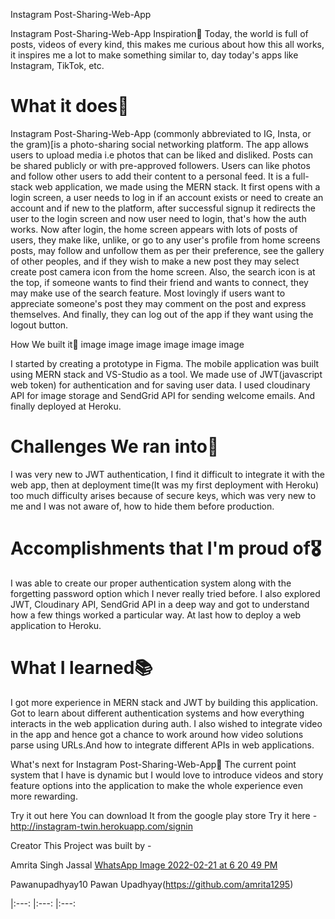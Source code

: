 Instagram Post-Sharing-Web-App


Instagram Post-Sharing-Web-App
Inspiration🌠
Today, the world is full of posts, videos of every kind, this makes me curious about how this all works, it inspires me a lot to make something similar to, day today's apps like Instagram, TikTok, etc.

# What it does🚀
Instagram Post-Sharing-Web-App (commonly abbreviated to IG, Insta, or the gram)[is a photo-sharing social networking platform. The app allows users to upload media i.e photos that can be liked and disliked. Posts can be shared publicly or with pre-approved followers. Users can like photos and follow other users to add their content to a personal feed. It is a full-stack web application, we made using the MERN stack. It first opens with a login screen, a user needs to log in if an account exists or need to create an account and if new to the platform, after successful signup it redirects the user to the login screen and now user need to login, that's how the auth works. Now after login, the home screen appears with lots of posts of users, they make like, unlike, or go to any user's profile from home screens posts, may follow and unfollow them as per their preference, see the gallery of other peoples, and if they wish to make a new post they may select create post camera icon from the home screen. Also, the search icon is at the top, if someone wants to find their friend and wants to connect, they may make use of the search feature. Most lovingly if users want to appreciate someone's post they may comment on the post and express themselves. And finally, they can log out of the app if they want using the logout button.

How We built it🔨
image image image image image image

I started by creating a prototype in Figma. The mobile application was built using MERN stack and VS-Studio as a tool. We made use of JWT(javascript web token) for authentication and for saving user data. I used cloudinary API for image storage and SendGrid API for sending welcome emails. And finally deployed at Heroku.

# Challenges We ran into🔴
I was very new to JWT authentication, I find it difficult to integrate it with the web app, then at deployment time(It was my first deployment with Heroku) too much difficulty arises because of secure keys, which was very new to me and I was not aware of, how to hide them before production.

# Accomplishments that I'm proud of🎖
I was able to create our proper authentication system along with the forgetting password option which I never really tried before. I also explored JWT, Cloudinary API, SendGrid API in a deep way and got to understand how a few things worked a particular way. At last how to deploy a web application to Heroku.

# What I learned📚
I got more experience in MERN stack and JWT by building this application. Got to learn about different authentication systems and how everything interacts in the web application during auth. I also wished to integrate video in the app and hence got a chance to work around how video solutions parse using URLs.And how to integrate different APIs in web applications.

What's next for Instagram Post-Sharing-Web-App🎉
The current point system that I have is dynamic but I would love to introduce videos and story feature options into the application to make the whole experience even more rewarding.

Try it out here
You can download It from the google play store
Try it here - http://instagram-twin.herokuapp.com/signin

Creator
This Project was built by -

Amrita Singh Jassal
[WhatsApp Image 2022-02-21 at 6 20 49 PM](https://user-images.githubusercontent.com/56605853/155549847-3cbd78ef-2927-4db3-ac63-d586afa23735.jpeg)


Pawanupadhyay10
Pawan Upadhyay(https://github.com/amrita1295)

|:---: |:---: |:---:
